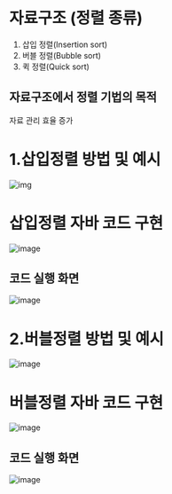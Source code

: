 # 자료구조 (정렬 종류)
1. 삽입 정렬(Insertion sort)
2. 버블 정렬(Bubble sort)
3. 퀵 정렬(Quick sort)
## 자료구조에서 정렬 기법의 목적
자료 관리 효율 증가

# 1.삽입정렬 방법 및 예시
![img](https://user-images.githubusercontent.com/114748934/223014207-f9b61046-fc5e-4097-b474-b56405815a89.gif)
# 삽입정렬 자바 코드 구현
![image](https://user-images.githubusercontent.com/114748934/223294605-02a64e16-e60f-406a-8de3-0e1dc6ab9b6d.png)
## 코드 실행 화면
![image](https://user-images.githubusercontent.com/114748934/223293571-f8019976-d811-4153-9ecd-180377779071.png)

# 2.버블정렬 방법 및 예시
![image](https://velog.velcdn.com/images%2Fgillog%2Fpost%2F9f3ab7d6-54a3-468f-b892-84710575cfe7%2Fbubble-sort-001.gif)
# 버블정렬 자바 코드 구현
![image](https://user-images.githubusercontent.com/114748934/223325045-456d293c-8061-4a50-9563-ea75d1114b76.png)
## 코드 실행 화면
![image](https://user-images.githubusercontent.com/114748934/223326790-6e9b9bad-a54f-4df3-8e75-7ce0adcfed84.png)

